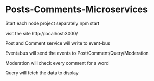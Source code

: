 # Posts-Comments-Microservices

Start each node project separately
npm start

visit the site
http://localhost:3000/

Post and Comment service will write to event-bus

Event=bus will send the events to Post/Comment/Query/Moderation

Moderation will check every comment for a word

Query will fetch the data to display
